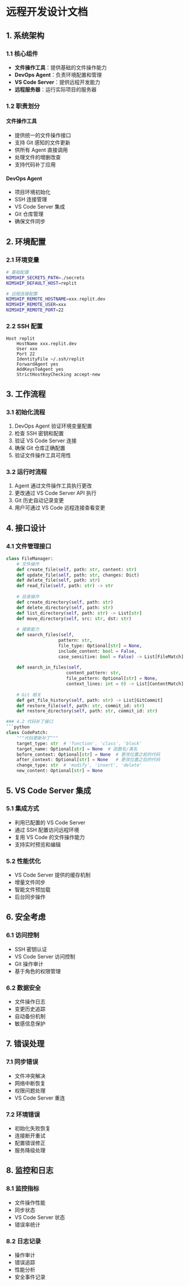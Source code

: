 # 远程开发设计文档

## 1. 系统架构

### 1.1 核心组件
- **文件操作工具**：提供基础的文件操作能力
- **DevOps Agent**：负责环境配置和管理
- **VS Code Server**：提供远程开发能力
- **远程服务器**：运行实际项目的服务器

### 1.2 职责划分

#### 文件操作工具
- 提供统一的文件操作接口
- 支持 Git 感知的文件更新
- 供所有 Agent 直接调用
- 处理文件的增删改查
- 支持代码补丁应用

#### DevOps Agent
- 项目环境初始化
- SSH 连接管理
- VS Code Server 集成
- Git 仓库管理
- 确保文件同步

## 2. 环境配置

### 2.1 环境变量
```bash
# 基础配置
NIMSHIP_SECRETS_PATH=./secrets
NIMSHIP_DEFAULT_HOST=replit

# 远程连接配置
NIMSHIP_REMOTE_HOSTNAME=xxx.replit.dev
NIMSHIP_REMOTE_USER=xxx
NIMSHIP_REMOTE_PORT=22
```

### 2.2 SSH 配置
```
Host replit
    HostName xxx.replit.dev
    User xxx
    Port 22
    IdentityFile ~/.ssh/replit
    ForwardAgent yes
    AddKeysToAgent yes
    StrictHostKeyChecking accept-new
```

## 3. 工作流程

### 3.1 初始化流程
1. DevOps Agent 验证环境变量配置
2. 检查 SSH 密钥和配置
3. 验证 VS Code Server 连接
4. 确保 Git 仓库正确配置
5. 验证文件操作工具可用性

### 3.2 运行时流程
1. Agent 通过文件操作工具执行更改
2. 更改通过 VS Code Server API 执行
3. Git 历史自动记录变更
4. 用户可通过 VS Code 远程连接查看变更

## 4. 接口设计

### 4.1 文件管理接口
```python
class FileManager:
    # 文件操作
    def create_file(self, path: str, content: str)
    def update_file(self, path: str, changes: Dict)
    def delete_file(self, path: str)
    def read_file(self, path: str) -> str
    
    # 目录操作
    def create_directory(self, path: str)
    def delete_directory(self, path: str)
    def list_directory(self, path: str) -> List[str]
    def move_directory(self, src: str, dst: str)
    
    # 搜索能力
    def search_files(self, 
                    pattern: str,
                    file_type: Optional[str] = None,
                    include_content: bool = False,
                    case_sensitive: bool = False) -> List[FileMatch]
    
    def search_in_files(self,
                       content_pattern: str,
                       file_pattern: Optional[str] = None,
                       context_lines: int = 0) -> List[ContentMatch]
    
    # Git 相关
    def get_file_history(self, path: str) -> List[GitCommit]
    def restore_file(self, path: str, commit_id: str)
    def restore_directory(self, path: str, commit_id: str)

### 4.2 代码补丁接口
```python
class CodePatch:
    """代码更新补丁"""
    target_type: str  # 'function', 'class', 'block'
    target_name: Optional[str] = None  # 函数名/类名
    before_context: Optional[str] = None  # 更改位置之前的代码
    after_context: Optional[str] = None   # 更改位置之后的代码
    change_type: str  # 'modify', 'insert', 'delete' 
    new_content: Optional[str] = None
```

## 5. VS Code Server 集成

### 5.1 集成方式
- 利用已配置的 VS Code Server
- 通过 SSH 配置访问远程环境
- 复用 VS Code 的文件操作能力
- 支持实时预览和编辑

### 5.2 性能优化
- VS Code Server 提供的缓存机制
- 增量文件同步
- 智能文件预加载
- 后台同步操作

## 6. 安全考虑

### 6.1 访问控制
- SSH 密钥认证
- VS Code Server 访问控制
- Git 操作审计
- 基于角色的权限管理

### 6.2 数据安全
- 文件操作日志
- 变更历史追踪
- 自动备份机制
- 敏感信息保护

## 7. 错误处理

### 7.1 同步错误
- 文件冲突解决
- 网络中断恢复
- 权限问题处理
- VS Code Server 重连

### 7.2 环境错误
- 初始化失败恢复
- 连接断开重试
- 配置错误修正
- 服务降级处理

## 8. 监控和日志

### 8.1 监控指标
- 文件操作性能
- 同步状态
- VS Code Server 状态
- 错误率统计

### 8.2 日志记录
- 操作审计
- 错误追踪
- 性能分析
- 安全事件记录
```

